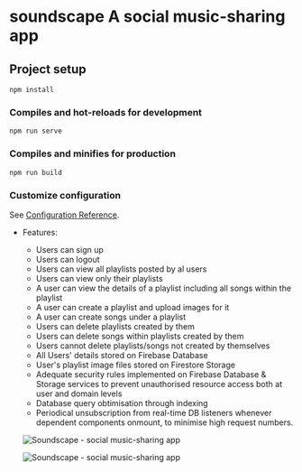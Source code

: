 # soundscape A social music-sharing app

## Project setup
```
npm install
```

### Compiles and hot-reloads for development
```
npm run serve
```

### Compiles and minifies for production
```
npm run build
```

### Customize configuration
See [Configuration Reference](https://cli.vuejs.org/config/).

* Features:
    * Users can sign up
    * Users can logout
    * Users can view all playlists posted by al users
    * Users can view only their playlists
    * A user can view the details of a playlist including all songs within the playlist
    * A user can create a playlist and upload images for it
    * A user can create songs under a playlist 
    * Users can delete playlists created by them
    * Users can delete songs within playlists created by them
    * Users cannot delete playlists/songs not created by themselves
    * All Users' details stored on Firebase Database
    * User's playlist image files stored on Firestore Storage
    * Adequate security rules implemented on Firebase Database & Storage services to prevent unauthorised resource access both at user and domain levels
    * Database query obtimisation through indexing
    * Periodical unsubscription from real-time DB listeners whenever dependent components onmount, to minimise high request numbers.

    ![Soundscape - social music-sharing app](https://github.com/gustavNdamukong/soundscape/blob/main/soundscape1.png?raw=true)

    ![Soundscape - social music-sharing app](https://github.com/gustavNdamukong/soundscape/blob/main/soundscape2.png?raw=true)




